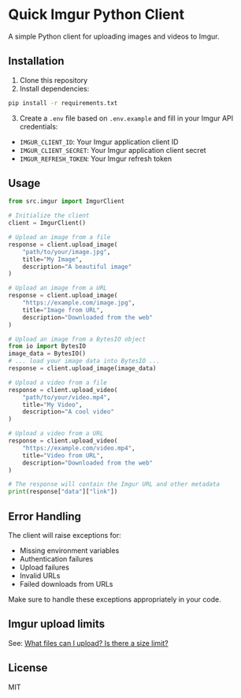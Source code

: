 # Quick Imgur Python Client

A simple Python client for uploading images and videos to Imgur.

## Installation

1. Clone this repository
2. Install dependencies:
```bash
pip install -r requirements.txt
```

3. Create a `.env` file based on `.env.example` and fill in your Imgur API credentials:
- `IMGUR_CLIENT_ID`: Your Imgur application client ID
- `IMGUR_CLIENT_SECRET`: Your Imgur application client secret
- `IMGUR_REFRESH_TOKEN`: Your Imgur refresh token

## Usage

```python
from src.imgur import ImgurClient

# Initialize the client
client = ImgurClient()

# Upload an image from a file
response = client.upload_image(
    "path/to/your/image.jpg",
    title="My Image",
    description="A beautiful image"
)

# Upload an image from a URL
response = client.upload_image(
    "https://example.com/image.jpg",
    title="Image from URL",
    description="Downloaded from the web"
)

# Upload an image from a BytesIO object
from io import BytesIO
image_data = BytesIO()
# ... load your image data into BytesIO ...
response = client.upload_image(image_data)

# Upload a video from a file
response = client.upload_video(
    "path/to/your/video.mp4",
    title="My Video",
    description="A cool video"
)

# Upload a video from a URL
response = client.upload_video(
    "https://example.com/video.mp4",
    title="Video from URL",
    description="Downloaded from the web"
)

# The response will contain the Imgur URL and other metadata
print(response["data"]["link"])
```

## Error Handling

The client will raise exceptions for:
- Missing environment variables
- Authentication failures
- Upload failures
- Invalid URLs
- Failed downloads from URLs

Make sure to handle these exceptions appropriately in your code.

## Imgur upload limits
See: [What files can I upload? Is there a size limit?](https://help.imgur.com/hc/en-us/articles/26511665959579-What-files-can-I-upload-Is-there-a-size-limit)

## License

MIT 